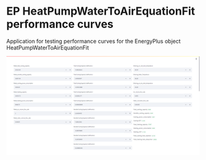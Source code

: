 # EP HeatPumpWaterToAirEquationFit performance curves
Application for testing performance curves for the EnergyPlus object HeatPumpWaterToAirEquationFit 

![python_app_image](https://github.com/Tokarzewski/streamlit-apps/blob/main/EP_HeatPumpWaterToAirEquationFit_performance_curves/python_app_image.png?raw=true)
